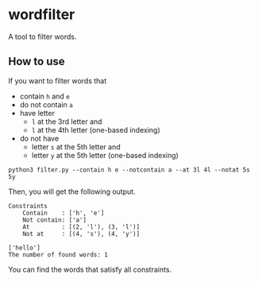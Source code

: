# wordfilter
A tool to filter words.


## How to use


If you want to filter words that 
* contain `h` and `e`
* do not contain `a`
* have letter 
    * `l` at the 3rd letter and
    * `l` at the 4th letter (one-based indexing)
* do not have
    * letter `s` at the 5th letter and
    * letter `y` at the 5th letter (one-based indexing)


```
python3 filter.py --contain h e --notcontain a --at 3l 4l --notat 5s 5y
```

Then, you will get the following output.

```
Constraints
    Contain    : ['h', 'e']
    Not contain: ['a']
    At         : [(2, 'l'), (3, 'l')]
    Not at     : [(4, 's'), (4, 'y')]
    
['hello']
The number of found words: 1
```

You can find the words that satisfy all constraints.